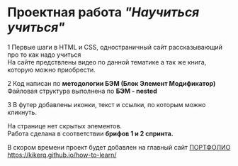 # Проектная работа *"Научиться учиться"*
1 Первые шаги в HTML и CSS, одностраничный сайт рассказывающий про то как надо учиться  
На сайте предствлены видео по данной тематике а так же книга, которую можно приобрести.  
  
2 Код написан по **методологии БЭМ (Блок Элемент Модификатор)** Файловая структура выполнена по **БЭМ - nested**  
  
3 В футер добавлены иконки, текст и ссылки, по которым можно кликнуть.  
  
На странице нет скрытых элементов.  
Работа сделана в соответствии **брифов 1 и 2 спринта.**  

В скором времени проект будет добавлен на главный сайт [ПОРТФОЛИО](https://kikerq.github.io/project-1/)
https://kikerq.github.io/how-to-learn/
